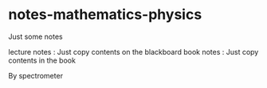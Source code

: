 # notes-mathematics-physics
Just some notes

lecture notes : Just copy contents on the blackboard
book notes : Just copy contents in the book

By spectrometer
